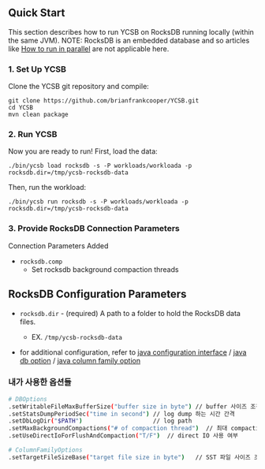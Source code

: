<!--
Copyright (c) 2012 - 2018 YCSB contributors. All rights reserved.

Licensed under the Apache License, Version 2.0 (the "License"); you
may not use this file except in compliance with the License. You
may obtain a copy of the License at

http://www.apache.org/licenses/LICENSE-2.0

Unless required by applicable law or agreed to in writing, software
distributed under the License is distributed on an "AS IS" BASIS,
WITHOUT WARRANTIES OR CONDITIONS OF ANY KIND, either express or
implied. See the License for the specific language governing
permissions and limitations under the License. See accompanying
LICENSE file.
-->

## Quick Start

This section describes how to run YCSB on RocksDB running locally (within the same JVM).
NOTE: RocksDB is an embedded database and so articles like [How to run in parallel](https://github.com/brianfrankcooper/YCSB/wiki/Running-a-Workload-in-Parallel) are not applicable here.

### 1. Set Up YCSB

Clone the YCSB git repository and compile:

    git clone https://github.com/brianfrankcooper/YCSB.git
    cd YCSB
    mvn clean package

### 2. Run YCSB

Now you are ready to run! First, load the data:

    ./bin/ycsb load rocksdb -s -P workloads/workloada -p rocksdb.dir=/tmp/ycsb-rocksdb-data

Then, run the workload:

    ./bin/ycsb run rocksdb -s -P workloads/workloada -p rocksdb.dir=/tmp/ycsb-rocksdb-data

### 3. Provide RocksDB Connection Parameters

Connection Parameters Added

- `rocksdb.comp`
  * Set rocksdb background compaction threads

## RocksDB Configuration Parameters

* ```rocksdb.dir``` - (required) A path to a folder to hold the RocksDB data files.
    * EX. ```/tmp/ycsb-rocksdb-data```

* for additional configuration, refer to [java configuration interface](https://github.com/facebook/rocksdb/blob/master/java/src/main/java/org/rocksdb/DBOptionsInterface.java) / [java db option](https://github.com/facebook/rocksdb/blob/master/java/src/main/java/org/rocksdb/DBOptions.java) / [java column family option](https://github.com/facebook/rocksdb/blob/master/java/src/main/java/org/rocksdb/ColumnFamilyOptions.java)

### 내가 사용한 옵션들
```bash
# DBOptions
.setWritableFileMaxBufferSize("buffer size in byte") // buffer 사이즈 조정
.setStatsDumpPeriodSec("time in second") // log dump 하는 시간 간격
.setDbLogDir("$PATH")                    // log path
.setMaxBackgroundCompactions("# of compaction thread")  // 최대 compaction thread 개수 조정
.setUseDirectIoForFlushAndCompaction("T/F")  // direct IO 사용 여부

# ColumnFamilyOptions
.setTargetFileSizeBase("target file size in byte")   // SST 파일 사이즈 조정
```
